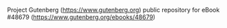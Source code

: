 Project Gutenberg (https://www.gutenberg.org) public repository for eBook #48679 (https://www.gutenberg.org/ebooks/48679)
